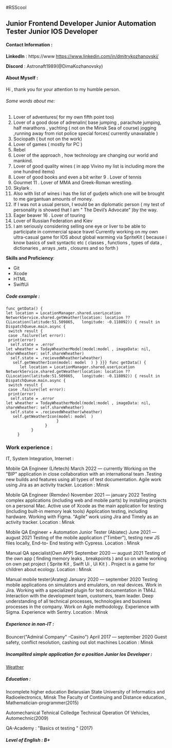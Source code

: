 #RSScool
## Junior Frontend Developer  Junior Automation Tester Junior IOS Developer 
#### Contact Information : 

**LinkedIn** : https://www https://www.linkedin.com/in/dmitrykozhanovski/

**Discord** : Astronaft1989(@DimaKozhanovsky)

#### About Myself : 
Hi , thank you for your attention to my humble person.

###### Some words about me:

1. Lover of adventures( for my own fifth point too)
2. Lover of a good dose of adrenalin( base jumping , parachute jumping, half marathons , yachting ( not on the Minsk Sea of course) jogging ,running away from riot police special forces( currently unavailable )
3. Sociopath ( but not on the work)
4. Lover of games ( mostly for PC )
5. Rebel
6. Lover of the approach , how technology are changing our world and mankind.
7. Lover of good quality wines ( in app Vivino my list is including more the one hundred items)
8. Lover of good books and even a bit writer
9 . Lover of tennis
10. Gourmet
11 . Lover of MMA and Greek-Roman wrestling.
12. Skylark .
13. Also with list of wines i has the list of gudjets which one will be brought to me gargantuan amounts of money.
14. If I was not a usual person, I would be an diplomatic person ( my test of personality is showed that I am "  The Devil’s Advocate" )by the way.
15. Eager beaver
16 . Lover of touring
17. Lover of Russian Federation and Kiev
18. I am seriously considering selling one eye or liver to be able to participate in commercial space travel
Currently working on my own ultra-casual game for IOS about global warming via SpriteKit ( because i know basics of swit syntactic etc ( classes , functions , types of data , dictionaries , arrays ,sets , closures and so forth )

**Skills and Proficiency**:
- Git 
- Xcode 
- HTML
- SwiftUi

#####  Code example : 
```
func getData() {
let location = LocationManager.shared.userLocation
NetworkService.shared.getWeather(location: location ?? CLLocation(latitude:51.509865,   longitude: -0.118092)) { result in
DispatchQueue.main.async {
 switch result {
 case .failure(let error):
 print(error)
  self.state = .error
let wheather = TodayWheatherModel(model:model , imageData: nil, shareWheather: self.shareWheather)
  self.state = .recievedWheather(wheather)
   self.getWeatherIcon(model: model  ) } }}} func getData() {
      let location = LocationManager.shared.userLocation
NetworkService.shared.getWeather(location: location ?? CLLocation(latitude:51.509865,   longitude: -0.118092)) { result in
DispatchQueue.main.async {
 switch result {
 case .failure(let error):
 print(error)
  self.state = .error
let wheather = TodayWheatherModel(model:model , imageData: nil, shareWheather: self.shareWheather)
  self.state = .recievedWheather(wheather)
   self.getWeatherIcon(model: model  ) 
                      }
                 }
           }
     }
   ```
### Work experience :
IT, System Integration, Internet :

Mobile QA Engineer (Lifetech)
March 2022 — currently
Working on the "BIP" application in close collaboration with an international team .Testing new builds and features using all types of test documentation. Agile work using Jira as an activity tracker.
Location : Minsk

Mobile QA Engineer (Remdev)
November 2021 — january 2022
Testing complex applications (including web and mobile parts) by installing projects on a personal Mac. Active use of Xcode as the main application for testing (including built-in memory leak tools)
Application testing, including hardware. Working with Figma. "Agile" work using Jira and Timely as an activity tracker.
Location : Minsk

Mobile QA Engineer + Automation Junior Tester (Abiatec) 
June 2021 — august 2021
Testing of the mobile application ("Тimber"), testing new JS files locally, End-to- End testing with Cypress.
Location : Minsk



Manual QA specialist(Own APP)
September 2020 — august 2021
Testing of the own app ( finding memory leaks , breakpoints ) and so on while working on own pet project ( Sprite Kit , Swift Ui , Ui Kit ) . Project is a game for children about ecology.
Location : Minsk


Manual mobile tester(Arateg)
January 2020 — september 2020
Testing mobile applications on simulators and emulators, on real devices. Work in Jira. Working with a specialized plugin for test documentation in TM4J. Interaction with the development team, customers, team leader. Deep understanding of all technical processes, technologies and business processes in the company. Work on Agile methodology. Experience with Sigma. Experience with Sentry.
Location : Minsk

##### Experience in non-IT :

Bouncer("Admiral Company" -Casino")
April 2017 — september 2020
Guest safety, conflict resolution, cashing out slot machines
Location : Minsk



#####  Incomplited simple application for a position Junior Ios Developer : 

[Weather](http:/https://github.com/DimaKozhanovsky/FunnyWeather "Weather")
##### Education : 
Incomplete higher education 
Belarusian State University of Informatics and Radioelectronics, Minsk 
The Faculty of Continuing and Distance education., Mathematician-programmer(2015)

Automechanical Tehnical Colledge
Technical Operation Of Vehicles, Automechnic(2009)

QA-Academy : "Basics ot testing " (2017)

##### Level of English : B+ 

